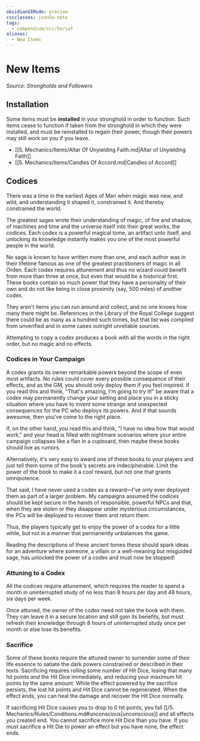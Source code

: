```yaml
---
obsidianUIMode: preview
cssclasses: json5e-note
tags:
  - compendium/src/5e/saf
aliases:
  - New Items
---
```

# New Items
*Source: Strongholds and Followers* 

## Installation

Some items must be **installed** in your stronghold in order to function. Such items cease to function if taken from the stronghold in which they were installed, and must be reinstalled to regain their power, though their powers may still work on *you* if you leave.

- [[5. Mechanics/Items/Altar Of Unyielding Faith.md\|Altar of Unyielding Faith]]  
- [[5. Mechanics/Items/Candles Of Accord.md\|Candles of Accord]]  

## Codices

There was a time in the earliest Ages of Man when magic was new, and wild, and understanding it shaped it, constrained it. And thereby constrained the world.

The greatest sages wrote their understanding of magic, of fire and shadow, of machines and time and the universe itself into their great works, the codices. Each codex is a powerful magical tome, an artifact unto itself, and unlocking its knowledge instantly makes you one of the most powerful people in the world.

No sage is known to have written more than one, and each author was in their lifetime famous as one of the greatest practitioners of magic in all Orden. Each codex requires attunement and thus no wizard could benefit from more than three at once, but even that would be a historical first. These books contain so much power that they have a personality of their own and do not like being in close proximity (say, 500 miles) of another codex.

They aren't items you can run around and collect, and no one knows how many there might be. References in the Library of the Royal College suggest there could be as many as a hundred such tomes, but that list was compiled from unverified and in some cases outright unreliable sources.

Attempting to copy a codex produces a book with all the words in the right order, but no magic and no effects.

### Codices in Your Campaign

A codex grants its owner remarkable powers beyond the scope of even most artifacts. No rules could cover every possible consequence of their effects, and as the GM, you should only deploy them if you feel inspired. If you read this and think, "That's amazing, I'm going to try it!" be aware that a codex may permanently change your setting and place you in a sticky situation where you have to invent some strange and unexpected consequences for the PC who deploys its powers. And if that sounds awesome, then you've come to the right place.

If, on the other hand, you read this and think, "I have no idea how that would work," and your head is filled with nightmare scenarios where your entire campaign collapses like a flan in a cupboard, then maybe these books should live as rumors.

Alternatively, it's very easy to award one of these books to your players and just tell them some of the book's secrets are indecipherable. Limit the power of the book to make it a cool reward, but not one that grants omnipotence.

That said, I have never used a codex as a reward—I've only ever deployed them as part of a larger problem. My campaigns assumed the codices should be kept secure in the hands of responsible, powerful NPCs and that, when they are stolen or they disappear under mysterious circumstances, the PCs will be deployed to recover them and return them.

Thus, the players typically get to enjoy the power of a codex for a little while, but not in a manner that permanently unbalances the game.

Reading the descriptions of these ancient tomes these should spark ideas for an adventure where someone, a villain or a well-meaning but misguided sage, has unlocked the power of a codex and must now be stopped!

### Attuning to a Codex

All the codices require attunement, which requires the reader to spend a month in uninterrupted study of no less than 8 hours per day and 48 hours, six days per week.

Once attuned, the owner of the codex need not take the book with them. They can leave it in a secure location and still gain its benefits, but must refresh their knowledge through 8 hours of uninterrupted study once per month or else lose its benefits.

### Sacrifice

Some of these books require the attuned owner to surrender some of their life essence to satiate the dark powers constrained or described in their texts. Sacrificing requires rolling some number of Hit Dice, losing that many hit points *and* the Hit Dice immediately, and reducing your maximum hit points by the same amount. While the effect powered by the sacrifice persists, the lost hit points and Hit Dice cannot be regenerated. When the effect ends, you can heal the damage and recover the Hit Dice normally.

If sacrificing Hit Dice causes you to drop to 0 hit points, you fall [[/5. Mechanics/Rules/Conditions.md#unconscious\|unconscious]] and all effects you created end. You cannot sacrifice more Hit Dice than you have. If you must sacrifice a Hit Die to power an effect but you have none, the effect ends.
